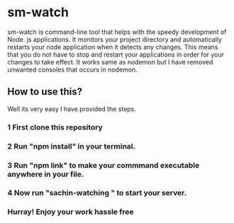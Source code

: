 # sm-watch
sm-watch is  command-line tool that helps with the speedy development of Node. js applications. 
It monitors your project directory and automatically restarts your node application when it detects any changes. 
This means that you do not have to stop and restart your applications in order for your changes to take effect.
It works same as nodemon but I have removed unwanted consoles that occurs in nodemon.

## How to use this?
Well its very easy I have provided the steps.
### 1 First clone this repository
### 2 Run "npm install" in your terminal.
### 3 Run "npm link" to make your commmand executable anywhere in your file.
### 4 Now run "sachin-watching <filename>" to start your server.
### Hurray! Enjoy your work hassle free
